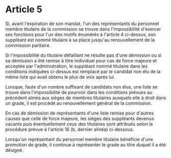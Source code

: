 # Article 5

Si, avant l'expiration de son mandat, l'un des représentants du personnel membre titulaire de la commission se trouve dans l'impossibilité d'exercer ses fonctions pour l'un des motifs énumérés à l'article 4 ci-dessus, son suppléant est nommé titulaire à sa place jusqu'au renouvellement de la commission paritaire.

Si l'impossibilité du titulaire défaillant ne résulte pas d'une démission ou si sa démission a été remise à titre individuel pour cas de force majeure et acceptée par l'administration, le suppléant nommé titulaire dans les conditions indiquées ci-dessus est remplacé par le candidat non élu de la même liste qui avait obtenu le plus de voix après lui.

Lorsque, faute d'un nombre suffisant de candidats non élus, une liste se trouve dans l'impossibilité de pourvoir dans les conditions prévues au précédent alinéa aux sièges de membres titulaires auxquels elle à droit dans un grade, il est procédé au renouvellement général de la commission.

En cas de démission de représentants d'une liste remise pour d'autres causes que celle de force majeure, les sièges des suppléants devenus vacants puis éventuellement ceux des titulaires sont attribués selon la procédure prévue à l'article 16 (b, dernier alinéa) ci-dessous.

Lorsqu'un représentant du personnel membre titulaire bénéficie d'une promotion de grade, il continue à représenter le grade au titre duquel il a été désigné.
